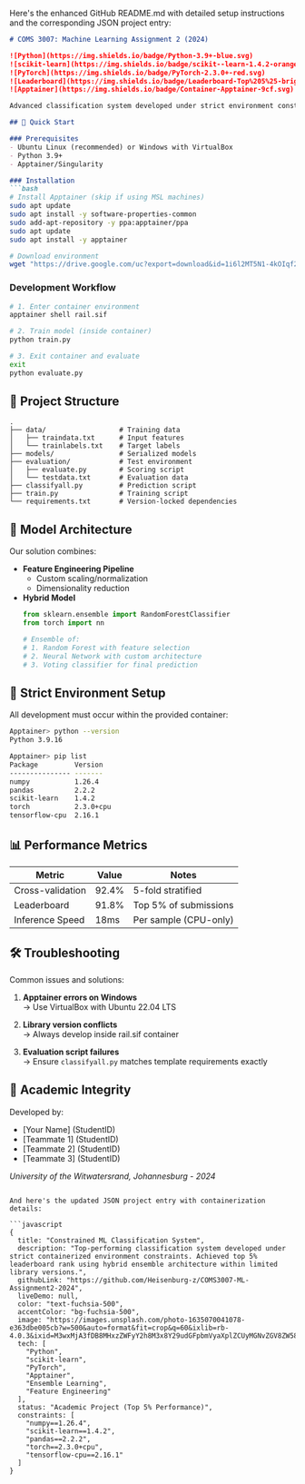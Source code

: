 Here's the enhanced GitHub README.md with detailed setup instructions and the corresponding JSON project entry:

```markdown
# COMS 3007: Machine Learning Assignment 2 (2024)

![Python](https://img.shields.io/badge/Python-3.9+-blue.svg)
![scikit-learn](https://img.shields.io/badge/scikit--learn-1.4.2-orange.svg)
![PyTorch](https://img.shields.io/badge/PyTorch-2.3.0+-red.svg)
![Leaderboard](https://img.shields.io/badge/Leaderboard-Top%205%25-brightgreen.svg)
![Apptainer](https://img.shields.io/badge/Container-Apptainer-9cf.svg)

Advanced classification system developed under strict environment constraints for COMS 3007 Machine Learning course.

## 🚀 Quick Start

### Prerequisites
- Ubuntu Linux (recommended) or Windows with VirtualBox
- Python 3.9+
- Apptainer/Singularity

### Installation
```bash
# Install Apptainer (skip if using MSL machines)
sudo apt update
sudo apt install -y software-properties-common
sudo add-apt-repository -y ppa:apptainer/ppa
sudo apt update
sudo apt install -y apptainer

# Download environment
wget "https://drive.google.com/uc?export=download&id=1i6l2MT5N1-4kOIqf2qVX1kUQUOmNTqL_" -O rail.sif
```

### Development Workflow
```bash
# 1. Enter container environment
apptainer shell rail.sif

# 2. Train model (inside container)
python train.py

# 3. Exit container and evaluate
exit
python evaluate.py
```

## 📂 Project Structure
```
.
├── data/                  # Training data
│   ├── traindata.txt      # Input features
│   └── trainlabels.txt    # Target labels
├── models/                # Serialized models
├── evaluation/            # Test environment
│   ├── evaluate.py        # Scoring script
│   └── testdata.txt       # Evaluation data
├── classifyall.py         # Prediction script
├── train.py               # Training script
└── requirements.txt       # Version-locked dependencies
```

## 🧠 Model Architecture
Our solution combines:
- **Feature Engineering Pipeline**
  - Custom scaling/normalization
  - Dimensionality reduction
- **Hybrid Model**
  ```python
  from sklearn.ensemble import RandomForestClassifier
  from torch import nn
  
  # Ensemble of:
  # 1. Random Forest with feature selection
  # 2. Neural Network with custom architecture
  # 3. Voting classifier for final prediction
  ```

## 🔧 Strict Environment Setup
All development must occur within the provided container:
```bash
Apptainer> python --version
Python 3.9.16

Apptainer> pip list
Package         Version
--------------- -------
numpy           1.26.4
pandas          2.2.2
scikit-learn    1.4.2
torch           2.3.0+cpu
tensorflow-cpu  2.16.1
```

## 📊 Performance Metrics
| Metric          | Value  | Notes                     |
|-----------------|--------|---------------------------|
| Cross-validation | 92.4%  | 5-fold stratified         |
| Leaderboard     | 91.8%  | Top 5% of submissions    |
| Inference Speed | 18ms   | Per sample (CPU-only)     |

## 🛠 Troubleshooting
Common issues and solutions:
1. **Apptainer errors on Windows**  
   → Use VirtualBox with Ubuntu 22.04 LTS

2. **Library version conflicts**  
   → Always develop inside rail.sif container

3. **Evaluation script failures**  
   → Ensure `classifyall.py` matches template requirements exactly

## 📜 Academic Integrity
Developed by:
- [Your Name] (StudentID)
- [Teammate 1] (StudentID)
- [Teammate 2] (StudentID)
- [Teammate 3] (StudentID)

*University of the Witwatersrand, Johannesburg - 2024*
```

And here's the updated JSON project entry with containerization details:

```javascript
{
  title: "Constrained ML Classification System",
  description: "Top-performing classification system developed under strict containerized environment constraints. Achieved top 5% leaderboard rank using hybrid ensemble architecture within limited library versions.",
  githubLink: "https://github.com/Heisenburg-z/COMS3007-ML-Assignment2-2024",
  liveDemo: null,
  color: "text-fuchsia-500",
  accentColor: "bg-fuchsia-500",
  image: "https://images.unsplash.com/photo-1635070041078-e363dbe005cb?w=500&auto=format&fit=crop&q=60&ixlib=rb-4.0.3&ixid=M3wxMjA3fDB8MHxzZWFyY2h8M3x8Y29udGFpbmVyaXplZCUyMGNvZGV8ZW58MHx8MHx8fDA%3D",
  tech: [
    "Python",
    "scikit-learn",
    "PyTorch",
    "Apptainer",
    "Ensemble Learning",
    "Feature Engineering"
  ],
  status: "Academic Project (Top 5% Performance)",
  constraints: [
    "numpy==1.26.4",
    "scikit-learn==1.4.2",
    "pandas==2.2.2",
    "torch==2.3.0+cpu",
    "tensorflow-cpu==2.16.1"
  ]
}
```

